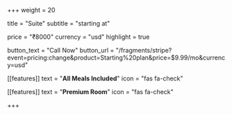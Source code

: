 +++
weight = 20

title = "Suite"
subtitle = "starting at"

price = "₹8000"
currency = "usd"
highlight = true

button_text = "Call Now"
button_url = "/fragments/stripe?event=pricing:change&product=Starting%20plan&price=$9.99/mo&currency=usd"

[[features]]
  text = "**All Meals Included**"
  icon = "fas fa-check"

[[features]]
  text = "**Premium Room**"
  icon = "fas fa-check"

+++
